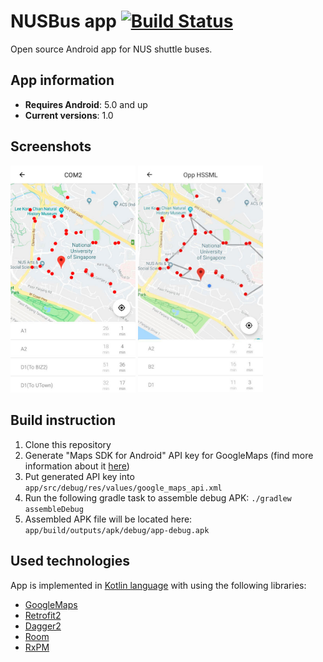 # NUSBus app [![Build Status](https://travis-ci.org/isamborskiy/NUSBus.svg?branch=master)](https://travis-ci.org/isamborskiy/NUSBus)
Open source Android app for NUS shuttle buses. 

## App information
* **Requires Android**: 5.0 and up
* **Current versions**: 1.0

## Screenshots
[<img src="images/main_screen.jpg" width=200>](images/main_screen.jpg)
[<img src="images/main_screen_route.jpg" width=200>](images/main_screen_route.jpg)

## Build instruction
1. Clone this repository
2. Generate "Maps SDK for Android" API key for GoogleMaps (find more information about it [here](https://developers.google.com/maps/documentation/javascript/get-api-key))
3. Put generated API key into `app/src/debug/res/values/google_maps_api.xml`
4. Run the following gradle task to assemble debug APK: `./gradlew assembleDebug`
5. Assembled APK file will be located here: `app/build/outputs/apk/debug/app-debug.apk`

## Used technologies
App is implemented in [Kotlin language](https://kotlinlang.org/) with using the following libraries:
* [GoogleMaps](https://developers.google.com/maps/documentation/android-sdk)
* [Retrofit2](https://square.github.io/retrofit/)
* [Dagger2](https://google.github.io/dagger/)
* [Room](https://developer.android.com/topic/libraries/architecture/room)
* [RxPM](https://github.com/dmdevgo/RxPM)
